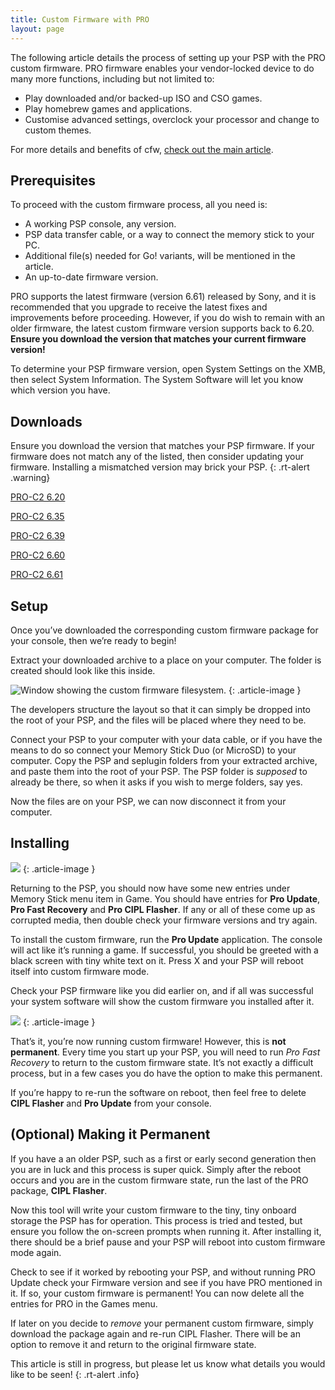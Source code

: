 ```yaml
---
title: Custom Firmware with PRO
layout: page
---
```


The following article details the process of setting up your PSP with the PRO custom firmware. PRO firmware enables your vendor-locked device to do many more functions, including but not limited to:

* Play downloaded and/or backed-up ISO and CSO games.
* Play homebrew games and applications.
* Customise advanced settings, overclock your processor and change to custom themes.

For more details and benefits of cfw, [check out the main article](https://revive.today/psp/cfw/).

## Prerequisites

To proceed with the custom firmware process, all you need is:

* A working PSP console, any version.
* PSP data transfer cable, or a way to connect the memory stick to your PC.
* Additional file(s) needed for Go! variants, will be mentioned in the article.
* An up-to-date firmware version.

PRO supports the latest firmware (version 6.61) released by Sony, and it is recommended that you upgrade to receive the latest fixes and improvements before proceeding. However, if you do wish to remain with an older firmware, the latest custom firmware version supports back to 6.20. **Ensure you download the version that matches your current firmware version!**

To determine your PSP firmware version, open System Settings on the XMB, then select System Information. The System Software will let you know which version you have.

## Downloads

Ensure you download the version that matches your PSP firmware. If your firmware does not match any of the listed, then consider updating your firmware. Installing a mismatched version may brick your PSP.
{: .rt-alert .warning}

<div class="text-center">
	<p class="rt-button"><a href="https://revive.today/wp-content/uploads/2017/05/620_PRO-C2_14-02-2015.zip">PRO-C2 6.20</a></p>
	<p class="rt-button"><a href="https://revive.today/wp-content/uploads/2017/05/635_PRO-C2_14-02-2015.zip">PRO-C2 6.35</a></p>
	<p class="rt-button"><a href="https://revive.today/wp-content/uploads/2017/05/639_PRO-C2_14-02-2015.zip">PRO-C2 6.39</a></p>
	<p class="rt-button"><a href="https://revive.today/wp-content/uploads/2017/05/660_PRO-C2_14-02-2015.zip">PRO-C2 6.60</a></p>
	<p class="rt-button"><a href="https://revive.today/wp-content/uploads/2017/05/661_PRO-C2_14-02-2015.zip">PRO-C2 6.61</a></p>
</div>

## Setup

Once you’ve downloaded the corresponding custom firmware package for your console, then we’re ready to begin!

Extract your downloaded archive to a place on your computer. The folder is created should look like this inside.

![Window showing the custom firmware filesystem.](https://revive.today/wp-content/uploads/2017/05/Screen-Shot-2017-05-25-at-22.50.33.png)
{: .article-image }

The developers structure the layout so that it can simply be dropped into the root of your PSP, and the files will be placed where they need to be.

Connect your PSP to your computer with your data cable, or if you have the means to do so connect your Memory Stick Duo (or MicroSD) to your computer. Copy the PSP and seplugin folders from your extracted archive, and paste them into the root of your PSP. The PSP folder is _supposed_ to already be there, so when it asks if you wish to merge folders, say yes.

Now the files are on your PSP, we can now disconnect it from your computer.

## Installing

![](https://revive.today/wp-content/uploads/2016/08/Screen-Shot-2017-02-18-at-20.27.29.png)
{: .article-image }

Returning to the PSP, you should now have some new entries under Memory Stick menu item in Game. You should have entries for **Pro Update**, **Pro Fast Recovery** and **Pro CIPL Flasher**. If any or all of these come up as corrupted media, then double check your firmware versions and try again.

To install the custom firmware, run the **Pro Update** application. The console will act like it’s running a game. If successful, you should be greeted with a black screen with tiny white text on it. Press X and your PSP will reboot itself into custom firmware mode.

Check your PSP firmware like you did earlier on, and if all was successful your system software will show the custom firmware you installed after it.

![](https://revive.today/wp-content/uploads/2016/08/Screen-Shot-2017-02-18-at-20.02.19.png)
{: .article-image }
  
That’s it, you’re now running custom firmware! However, this is **not permanent**. Every time you start up your PSP, you will need to run _Pro Fast Recovery_ to return to the custom firmware state. It’s not exactly a difficult process, but in a few cases you do have the option to make this permanent.

If you’re happy to re-run the software on reboot, then feel free to delete **CIPL Flasher** and **Pro Update** from your console.

## (Optional) Making it Permanent

If you have a an older PSP, such as a first or early second generation then you are in luck and this process is super quick. Simply after the reboot occurs and you are in the custom firmware state, run the last of the PRO package, **CIPL Flasher**.

Now this tool will write your custom firmware to the tiny, tiny onboard storage the PSP has for operation. This process is tried and tested, but ensure you follow the on-screen prompts when running it. After installing it, there should be a brief pause and your PSP will reboot into custom firmware mode again.

Check to see if it worked by rebooting your PSP, and without running PRO Update check your Firmware version and see if you have PRO mentioned in it. If so, your custom firmware is permanent! You can now delete all the entries for PRO in the Games menu.

If later on you decide to _remove_ your permanent custom firmware, simply download the package again and re-run CIPL Flasher. There will be an option to remove it and return to the original firmware state.

This article is still in progress, but please let us know what details you would like to be seen!
{: .rt-alert .info}
